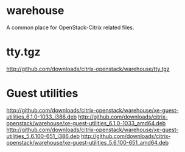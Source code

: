 warehouse
=========
A common place for OpenStack-Citrix related files.


tty.tgz
=======
http://github.com/downloads/citrix-openstack/warehouse/tty.tgz


Guest utilities
===============
http://github.com/downloads/citrix-openstack/warehouse/xe-guest-utilities_6.1.0-1033_i386.deb
http://github.com/downloads/citrix-openstack/warehouse/xe-guest-utilities_6.1.0-1033_amd64.deb
http://github.com/downloads/citrix-openstack/warehouse/xe-guest-utilities_5.6.100-651_i386.deb
http://github.com/downloads/citrix-openstack/warehouse/xe-guest-utilities_5.6.100-651_amd64.deb

